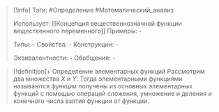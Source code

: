 > [!info]
> Тэги: #Определение #Математический_анализ   
> 
> Использует: [[Концепция вещественнозначной функции вещественного переменного]]
> Примеры: *-*
> 
> Типы: *-*
> Свойства: *-*
> Конструкции: *-*
> 
> Эквивалентности: *-*
> Обобщения: *-*

> [!definition]+ Определение элементарныx функций
> Рассмотрим два множества $X$ и $Y$. Тогда элементарными функциями называются функции получены из основных элементарных функций с помощью операций сложения, умножение и деления и конечного числа взятия функции от функции. 